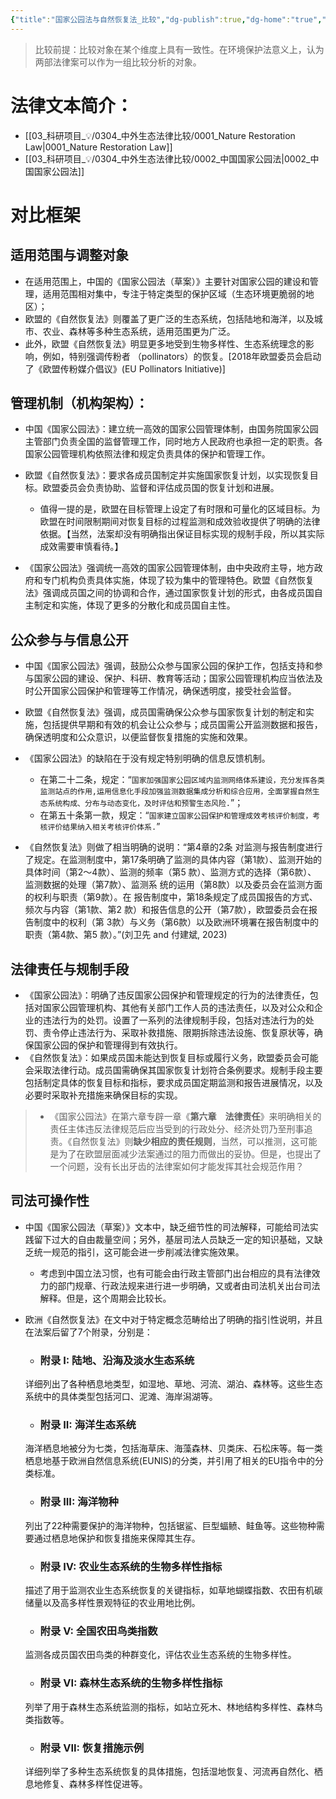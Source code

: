 ```yaml
---
{"title":"国家公园法与自然恢复法_比较","dg-publish":true,"dg-home":"true","permalink":"/03_科研项目_💡/0304_中外生态法律比较/0000_国家公园法与自然恢复法_比较/","tags":["gardenEntry"],"dgPassFrontmatter":true}
---
```





> 比较前提：比较对象在某个维度上具有一致性。在环境保护法意义上，认为两部法律案可以作为一组比较分析的对象。

# 法律文本简介：

- [[03_科研项目_💡/0304_中外生态法律比较/0001_Nature Restoration Law\|0001_Nature Restoration Law]]
- [[03_科研项目_💡/0304_中外生态法律比较/0002_中国国家公园法\|0002_中国国家公园法]]

# 对比框架

## 适用范围与调整对象

- 在适用范围上，中国的《国家公园法（草案）》主要针对国家公园的建设和管理，适用范围相对集中，专注于特定类型的保护区域（生态环境更脆弱的地区）；
- 欧盟的《自然恢复法》则覆盖了更广泛的生态系统，包括陆地和海洋，以及城市、农业、森林等多种生态系统，适用范围更为广泛。
- 此外，欧盟《自然恢复法》明显更多地受到生物多样性、生态系统理念的影响，例如，特别强调传粉者 （pollinators）的恢复。[2018年欧盟委员会启动了《欧盟传粉媒介倡议》(EU Pollinators Initiative)]

## 管理机制（机构架构）：

- 中国《国家公园法》：建立统一高效的国家公园管理体制，由国务院国家公园主管部门负责全国的监督管理工作，同时地方人民政府也承担一定的职责。各国家公园管理机构依照法律和规定负责具体的保护和管理工作。
- 欧盟《自然恢复法》：要求各成员国制定并实施国家恢复计划，以实现恢复目标。欧盟委员会负责协助、监督和评估成员国的恢复计划和进展。
	- 值得一提的是，欧盟在目标管理上设定了有时限和可量化的区域目标。为欧盟在时间限制期间对恢复目标的过程监测和成效验收提供了明确的法律依据。【当然，法案却没有明确指出保证目标实现的规制手段，所以其实际成效需要审慎看待。】

- 《国家公园法》强调统一高效的国家公园管理体制，由中央政府主导，地方政府和专门机构负责具体实施，体现了较为集中的管理特色。欧盟《自然恢复法》强调成员国之间的协调和合作，通过国家恢复计划的形式，由各成员国自主制定和实施，体现了更多的分散化和成员国自主性。

## 公众参与与信息公开

- 中国《国家公园法》强调，鼓励公众参与国家公园的保护工作，包括支持和参与国家公园的建设、保护、科研、教育等活动；国家公园管理机构应当依法及时公开国家公园保护和管理等工作情况，确保透明度，接受社会监督。
- 欧盟《自然恢复法》强调，成员国需确保公众参与国家恢复计划的制定和实施，包括提供早期和有效的机会让公众参与；成员国需公开监测数据和报告，确保透明度和公众意识，以便监督恢复措施的实施和效果。

- 《国家公园法》的缺陷在于没有规定特别明确的信息反馈机制。
	- 在第二十二条，规定：“`国家加强国家公园区域内监测网络体系建设，充分发挥各类监测站点的作用,运用信息化手段加强监测数据集成分析和综合应用，全面掌握自然生态系统构成、分布与动态变化，及时评估和预警生态风险.`”；
	- 在第五十条第一款，规定：“`国家建立国家公园保护和管理成效考核评价制度，考核评价结果纳入相关考核评价体系.`”
- 《自然恢复法》则做了相当明确的说明：“第4章的2条 对监测与报告制度进行了规定。在监测制度中，第17条明确了监测的具体内容（第1款）、监测开始的具体时间（第2～4款）、监测的频率（第5 款）、监测方式的选择（第6款）、 监测数据的处理（第7款）、监测系 统的运用（第8款）以及委员会在监测方面的权利与职责（第9款）。在 报告制度中，第18条规定了成员国报告的方式、频次与内容（第1款、第2 款）和报告信息的公开（第7款），欧盟委员会在报告制度中的权利（第 3款）与义务（第6款）以及欧洲环境署在报告制度中的职责（第4款、第5 款）。”(刘卫先 and 付建斌, 2023)

## 法律责任与规制手段

- 《国家公园法》：明确了违反国家公园保护和管理规定的行为的法律责任，包括对国家公园管理机构、其他有关部门工作人员的违法责任，以及对公众和企业的违法行为的处罚。设置了一系列的法律规制手段，包括对违法行为的处罚、责令停止违法行为、采取补救措施、限期拆除违法设施、恢复原状等，确保国家公园的保护和管理得到有效执行。
- 《自然恢复法》：如果成员国未能达到恢复目标或履行义务，欧盟委员会可能会采取法律行动。成员国需确保其国家恢复计划符合条例要求。规制手段主要包括制定具体的恢复目标和指标，要求成员国定期监测和报告进展情况，以及必要时采取补充措施来确保目标的实现。

> - 《国家公园法》在第六章专辟一章《**第六章　法律责任**》来明确相关的责任主体违反法律规范后应当受到的行政处分、经济处罚乃至刑事追责。《自然恢复法》则**缺少相应的责任规则**，当然，可以推测，这可能是为了在欧盟层面减少法案通过的阻力而做出的妥协。但是，也提出了一个问题，没有长出牙齿的法律案如何才能发挥其社会规范作用？

## 司法可操作性

- 中国《国家公园法（草案）》文本中，缺乏细节性的司法解释，可能给司法实践留下过大的自由裁量空间；另外，基层司法人员缺乏一定的知识基础，又缺乏统一规范的指引，这可能会进一步削减法律实施效果。
	- 考虑到中国立法习惯，也有可能会由行政主管部门出台相应的具有法律效力的部门规章、行政法规来进行进一步明确，又或者由司法机关出台司法解释。但是，这个周期会比较长。
- 欧洲《自然恢复法》在文中对于特定概念范畴给出了明确的指引性说明，并且在法案后留了7个附录，分别是：
	- ### 附录 I: 陆地、沿海及淡水生态系统
	详细列出了各种栖息地类型，如湿地、草地、河流、湖泊、森林等。这些生态系统中的具体类型包括河口、泥滩、海岸潟湖等。
	
	- ### 附录 II: 海洋生态系统
	海洋栖息地被分为七类，包括海草床、海藻森林、贝类床、石松床等。每一类栖息地基于欧洲自然信息系统(EUNIS)的分类，并引用了相关的EU指令中的分类标准。
	
	- ### 附录 III: 海洋物种
	列出了22种需要保护的海洋物种，包括锯鲨、巨型蝠鲼、鲑鱼等。这些物种需要通过栖息地保护和恢复措施来保障其生存。
	
	- ### 附录 IV: 农业生态系统的生物多样性指标
	描述了用于监测农业生态系统恢复的关键指标，如草地蝴蝶指数、农田有机碳储量以及高多样性景观特征的农业用地比例。
	
	- ### 附录 V: 全国农田鸟类指数
	监测各成员国农田鸟类的种群变化，评估农业生态系统的生物多样性。
	
	- ### 附录 VI: 森林生态系统的生物多样性指标
	列举了用于森林生态系统监测的指标，如站立死木、林地结构多样性、森林鸟类指数等。
	
	- ### 附录 VII: 恢复措施示例
	详细列举了多种生态系统恢复的具体措施，包括湿地恢复、河流再自然化、栖息地修复、森林多样性促进等。

























